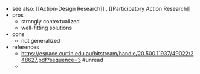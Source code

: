 - see also: [[Action-Design Research]] , [[Participatory Action Research]]
- pros
	- strongly contextualized
	- well-fitting solutions
- cons
	- not generalized
- references
	- https://espace.curtin.edu.au/bitstream/handle/20.500.11937/49022/248627.pdf?sequence=3 #unread
	-